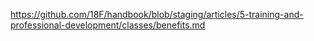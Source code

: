 ---
---
https://github.com/18F/handbook/blob/staging/articles/5-training-and-professional-development/classes/benefits.md
